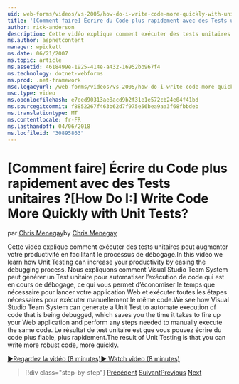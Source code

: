 ```yaml
---
uid: web-forms/videos/vs-2005/how-do-i-write-code-more-quickly-with-unit-tests
title: '[Comment faire] Écrire du Code plus rapidement avec des Tests unitaires ? | Microsoft Docs'
author: rick-anderson
description: Cette vidéo explique comment exécuter des tests unitaires peut augmenter votre productivité en facilitant le processus de débogage. Nous expliquons comment Visual Studio Team System peut générer un u...
ms.author: aspnetcontent
manager: wpickett
ms.date: 06/21/2007
ms.topic: article
ms.assetid: 4618499e-1925-414e-a432-16952bb967f4
ms.technology: dotnet-webforms
ms.prod: .net-framework
msc.legacyurl: /web-forms/videos/vs-2005/how-do-i-write-code-more-quickly-with-unit-tests
msc.type: video
ms.openlocfilehash: e7eed90313ae8acd9b2f31e1e572cb24e04f41bd
ms.sourcegitcommit: f8852267f463b62d7f975e56bea9aa3f68fbbdeb
ms.translationtype: MT
ms.contentlocale: fr-FR
ms.lasthandoff: 04/06/2018
ms.locfileid: "30895863"
---
```

<a name="how-do-i-write-code-more-quickly-with-unit-tests"></a><span data-ttu-id="97f44-105">[Comment faire] Écrire du Code plus rapidement avec des Tests unitaires ?</span><span class="sxs-lookup"><span data-stu-id="97f44-105">[How Do I:] Write Code More Quickly with Unit Tests?</span></span>
====================
<span data-ttu-id="97f44-106">par [Chris Menegay](https://twitter.com/CMenegay)</span><span class="sxs-lookup"><span data-stu-id="97f44-106">by [Chris Menegay](https://twitter.com/CMenegay)</span></span>

<span data-ttu-id="97f44-107">Cette vidéo explique comment exécuter des tests unitaires peut augmenter votre productivité en facilitant le processus de débogage.</span><span class="sxs-lookup"><span data-stu-id="97f44-107">In this video we learn how Unit Testing can increase your productivity by easing the debugging process.</span></span> <span data-ttu-id="97f44-108">Nous expliquons comment Visual Studio Team System peut générer un Test unitaire pour automatiser l’exécution de code qui est en cours de débogage, ce qui vous permet d’économiser le temps que nécessaire pour lancer votre application Web et exécuter toutes les étapes nécessaires pour exécuter manuellement le même code.</span><span class="sxs-lookup"><span data-stu-id="97f44-108">We see how Visual Studio Team System can generate a Unit Test to automate execution of code that is being debugged, which saves you the time it takes to fire up your Web application and perform any steps needed to manually execute the same code.</span></span> <span data-ttu-id="97f44-109">Le résultat de test unitaire est que vous pouvez écrire du code plus fiable, plus rapidement.</span><span class="sxs-lookup"><span data-stu-id="97f44-109">The result of Unit Testing is that you can write more robust code, more quickly.</span></span>

[<span data-ttu-id="97f44-110">&#9654;Regardez la vidéo (8 minutes)</span><span class="sxs-lookup"><span data-stu-id="97f44-110">&#9654; Watch video (8 minutes)</span></span>](https://channel9.msdn.com/Blogs/ASP-NET-Site-Videos/how-do-i-write-code-more-quickly-with-unit-tests)

> [!div class="step-by-step"]
> <span data-ttu-id="97f44-111">[Précédent](how-do-i-create-my-own-bug-work-item.md)
> [Suivant](how-do-i-practice-test-driven-development.md)</span><span class="sxs-lookup"><span data-stu-id="97f44-111">[Previous](how-do-i-create-my-own-bug-work-item.md)
[Next](how-do-i-practice-test-driven-development.md)</span></span>
